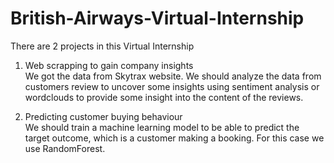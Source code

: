 # British-Airways-Virtual-Internship

There are 2 projects in this Virtual Internship
1. Web scrapping to gain company insights
   <br>We got the data from Skytrax website. We should analyze the data from customers review to uncover some insights using sentiment analysis or wordclouds to provide some insight into the content of the reviews.
   
3. Predicting customer buying behaviour
   <br>We should train a machine learning model to be able to predict the target outcome, which is a customer making a booking. For this case we use RandomForest.
